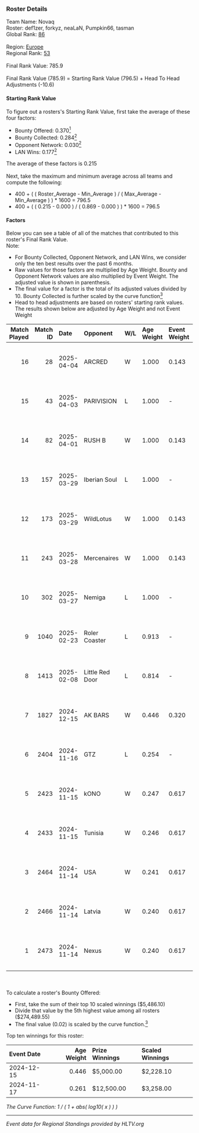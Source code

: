 ### Roster Details<br />
Team Name: Novaq<br />
Roster: def1zer, forkyz, neaLaN, Pumpkin66, tasman<br />
Global Rank: [86](../../standings_global_2025_04_07.md)<br />
<br />
Region: [Europe]( ../../standings_europe_2025_04_07.md)<br />
Regional Rank: [53]( ../../standings_europe_2025_04_07.md)<br />
<br />
Final Rank Value:  785.9<br />
<br />
Final Rank Value (785.9) = Starting Rank Value (796.5) + Head To Head Adjustments (-10.6)<br />

#### Starting Rank Value<br />
To figure out a rosters's Starting Rank Value, first take the average of these four factors:<br />
- Bounty Offered: 0.370[<sup>1</sup>](#table2)
- Bounty Collected: 0.284[<sup>2</sup>](#table1)
- Opponent Network: 0.030[<sup>2</sup>](#table1)
- LAN Wins: 0.177[<sup>2</sup>](#table1)

The average of these factors is 0.215<br />
<br />
Next, take the maximum and minimum average across all teams and compute the following:<br />
- 400 + ( ( Roster_Average - Min_Average ) / ( Max_Average - Min_Average ) ) * 1600 = 796.5
- 400 + ( ( 0.215 - 0.000 ) / ( 0.869 - 0.000 ) ) * 1600 = 796.5


#### Factors<br />
Below you can see a table of all of the matches that contributed to this roster's Final Rank Value.<br />
Note:<br />

- For Bounty Collected, Opponent Network, and LAN Wins, we consider only the ten best results over the past 6 months.
- Raw values for those factors are multiplied by Age Weight. Bounty and Opponent Network values are also multiplied by Event Weight. The adjusted value is shown in parenthesis.
- The final value for a factor is the total of its adjusted values divided by 10. Bounty Collected is further scaled by the curve function[<sup>3</sup>](#curveFunction)
- Head to head adjustments are based on rosters' starting rank values. The results shown below are adjusted by Age Weight and not Event Weight
<span id="table1"></span><br />


| Match Played | Match ID | Date       | Opponent        | W/L | Age Weight | Event Weight | Bounty Collected | Opponent Network | LAN Wins  | H2H Adj. | Roster                                     |
| -: | -: | :- | :- | :- | :- | :- | :- | :- | :- | -: | :- |
|           16 |       28 | 2025-04-04 | ARCRED          | W   | 1.000      | 0.143        | 0.008 (0.001)    | 0.224 (0.032)    | 0 (0.000) |    11.86 | def1zer, forkyz, neaLaN, Pumpkin66, tasman |
|           15 |       43 | 2025-04-03 | PARIVISION      | L   | 1.000      | -            | -                | -                | -         |    -7.21 | def1zer, forkyz, neaLaN, Pumpkin66, tasman |
|           14 |       82 | 2025-04-01 | RUSH B          | W   | 1.000      | 0.143        | 0.024 (0.003)    | 0.535 (0.076)    | 0 (0.000) |    18.54 | def1zer, forkyz, neaLaN, Pumpkin66, tasman |
|           13 |      157 | 2025-03-29 | Iberian Soul    | L   | 1.000      | -            | -                | -                | -         |    -9.70 | def1zer, forkyz, neaLaN, Pumpkin66, tasman |
|           12 |      173 | 2025-03-29 | WildLotus       | W   | 1.000      | 0.143        | 0.000 (0.000)    | 0.372 (0.053)    | 0 (0.000) |     9.55 | def1zer, forkyz, neaLaN, Pumpkin66, tasman |
|           11 |      243 | 2025-03-28 | Mercenaires     | W   | 1.000      | 0.143        | 0.000 (0.000)    | 0.161 (0.023)    | 0 (0.000) |     6.71 | def1zer, forkyz, neaLaN, Pumpkin66, tasman |
|           10 |      302 | 2025-03-27 | Nemiga          | L   | 1.000      | -            | -                | -                | -         |    -7.83 | def1zer, forkyz, neaLaN, Pumpkin66, tasman |
|            9 |     1040 | 2025-02-23 | Roler Coaster   | L   | 0.913      | -            | -                | -                | -         |   -22.85 | def1zer, forkyz, neaLaN, Pumpkin66, tasman |
|            8 |     1413 | 2025-02-08 | Little Red Door | L   | 0.814      | -            | -                | -                | -         |   -21.43 | def1zer, forkyz, neaLaN, Pumpkin66, tasman |
|            7 |     1827 | 2024-12-15 | AK BARS         | W   | 0.446      | 0.320        | 0.005 (0.001)    | 0.000 (0.000)    | 1 (0.446) |     2.53 | dako, def1zer, forkyz, Pumpkin66, tasman   |
|            6 |     2404 | 2024-11-16 | GTZ             | L   | 0.254      | -            | -                | -                | -         |    -2.34 | dako, def1zer, demente, neaLaN, Pumpkin66  |
|            5 |     2423 | 2024-11-15 | kONO            | W   | 0.247      | 0.617        | 0.014 (0.002)    | 0.224 (0.034)    | 1 (0.247) |     2.85 | dako, def1zer, demente, neaLaN, Pumpkin66  |
|            4 |     2433 | 2024-11-15 | Tunisia         | W   | 0.246      | 0.617        | 0.000 (0.000)    | 0.013 (0.002)    | 1 (0.246) |     0.78 | dako, def1zer, demente, neaLaN, Pumpkin66  |
|            3 |     2464 | 2024-11-14 | USA             | W   | 0.241      | 0.617        | 0.000 (0.000)    | 0.000 (0.000)    | 1 (0.241) |     0.69 | dako, def1zer, demente, neaLaN, Pumpkin66  |
|            2 |     2466 | 2024-11-14 | Latvia          | W   | 0.240      | 0.617        | 0.000 (0.000)    | 0.039 (0.006)    | 1 (0.240) |     1.40 | dako, def1zer, demente, neaLaN, Pumpkin66  |
|            1 |     2473 | 2024-11-14 | Nexus           | W   | 0.240      | 0.617        | 0.153 (0.023)    | 0.465 (0.069)    | 1 (0.240) |     5.83 | dako, def1zer, demente, neaLaN, Pumpkin66  |

<br />
<span id="table2"></span><br />
To calculate a roster's Bounty Offered:<br />

- First, take the sum of their top 10 scaled winnings ($5,486.10)
- Divide that value by the 5th highest value among all rosters ($274,489.55)
- The final value (0.02) is scaled by the curve function.[<sup>3</sup>](#curveFunction)

Top ten winnings for this roster:<br />

| Event Date | Age Weight | Prize Winnings | Scaled Winnings |
| :- | -: | :- | :- |
| 2024-12-15 |      0.446 | $5,000.00      | $2,228.10       |
| 2024-11-17 |      0.261 | $12,500.00     | $3,258.00       |


<span id="curveFunction"></span>_The Curve Function: 1 / ( 1 + abs( log10( x ) ) )_<br />

---
_Event data for Regional Standings provided by HLTV.org_<br />
